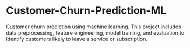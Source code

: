# Customer-Churn-Prediction-ML
Customer churn prediction using machine learning. This project includes data preprocessing, feature engineering, model training, and evaluation to identify customers likely to leave a service or subscription.
